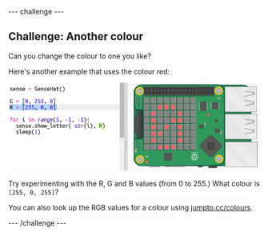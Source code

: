 --- challenge ---
## Challenge: Another colour

Can you change the colour to one you like?

Here's another example that uses the colour red:

![screenshot](images/timer-red.png)

Try experimenting with the R, G and B values (from 0 to 255.) What colour is `[255, 0, 255]`?

You can also look up the RGB values for a colour using <a href="http://jumpto.cc/colours" target="_blank">jumpto.cc/colours</a>.



--- /challenge ---